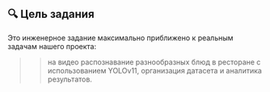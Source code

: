 ## 🔍 Цель задания
Это инженерное задание максимально приближено к реальным задачам нашего проекта:
>>на видео распознавание разнообразных блюд в ресторане с использованием YOLOv11, организация датасета и аналитика результатов.
